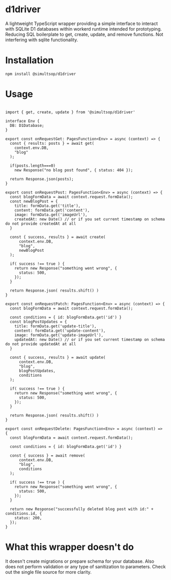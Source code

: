 # d1driver

A lightweight TypeScript wrapper providing a simple interface to interact with SQLite D1 databases within workerd runtime intended for prototyping. Reducing SQL boilerplate to get, create, update, and remove functions. Not interfering with sqlite functionality.

# Installation
```npm install @simultsop/d1driver```

# Usage
```node 

import { get, create, update } from '@simultsop/d1driver'

interface Env {
  DB: D1Database;
}

export const onRequestGet: PagesFunction<Env> = async (context) => {
  const { results: posts } = await get(
    context.env.DB,
    "blog"
  );

  if(posts.length===0)
    new Response("no blog post found", { status: 404 });

  return Response.json(posts);
}

export const onRequestPost: PagesFunction<Env> = async (context) => {
  const blogFormData = await context.request.formData();
  const newBlogPost = {
    title: formData.get('title'),
    content: formData.get('content'),
    image: formData.get('imageUrl'),
    createdAt: new Date() // or if you set current timestamp on schema do not provide createdAt at all
  }

  const { success, results } = await create(
      context.env.DB,
      "blog", 
      newBlogPost
  );

  if( success !== true ) {
    return new Response("something went wrong", {
      status: 500,
    });
  }

  return Response.json( results.shift() )
}

export const onRequestPatch: PagesFunction<Env> = async (context) => {
  const blogFormData = await context.request.formData();

  const conditions = { id: blogFormData.get('id') }
  const blogPostUpdates = {
    title: formData.get('update-title'),
    content: formData.get('update-content'),
    image: formData.get('update-imageUrl'),
    updatedAt: new Date() // or if you set current timestamp on schema do not provide updatedAt at all
  }

  const { success, results } = await update(
      context.env.DB,
      "blog", 
      blogPostUpdates,
      conditions
  );

  if( success !== true ) {
    return new Response("something went wrong", {
      status: 500,
    });
  }

  return Response.json( results.shift() )
}

export const onRequestDelete: PagesFunction<Env> = async (context) => {
  const blogFormData = await context.request.formData();

  const conditions = { id: blogFormData.get('id') }

  const { success } = await remove(
      context.env.DB,
      "blog", 
      conditions
  );

  if( success !== true ) {
    return new Response("something went wrong", {
      status: 500,
    });
  }

  return new Response("successfully deleted blog post with id:" + conditions.id, {
    status: 200,
  });
}
```

# What this wrapper doesn't do
It doesn't create migrations or prepare schema for your database. Also does not perform validation or any type of sanitization to parameters. Check out the single file source for more clarity.
